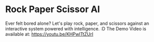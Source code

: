 # Rock Paper Scissor AI

Ever felt bored alone? Let's play rock, paper, and scissors against an interactive system powered with intelligence. :D
The Demo Video is available at: https://youtu.be/KHPwITtZUrI
